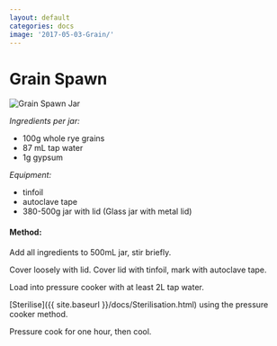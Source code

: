 ```yaml
---
layout: default
categories: docs
image: '2017-05-03-Grain/'
---
```


# Grain Spawn
![Grain Spawn Jar]({{site.baseurl}}{{site.imageurl}}{{page.image}}IMG_20160125_133607.jpg)

_Ingredients per jar:_

- 100g whole rye grains  
- 87 mL tap water  
- 1g gypsum  

_Equipment:_

- tinfoil
- autoclave tape
- 380-500g jar with lid (Glass jar with metal lid)

#### Method:

Add all ingredients to 500mL jar, stir briefly.

Cover loosely with lid. Cover lid with tinfoil, mark with autoclave tape.

Load into pressure cooker with at least 2L tap water.

[Sterilise]({{ site.baseurl }}/docs/Sterilisation.html) using the pressure cooker method.

Pressure cook for one hour, then cool.
